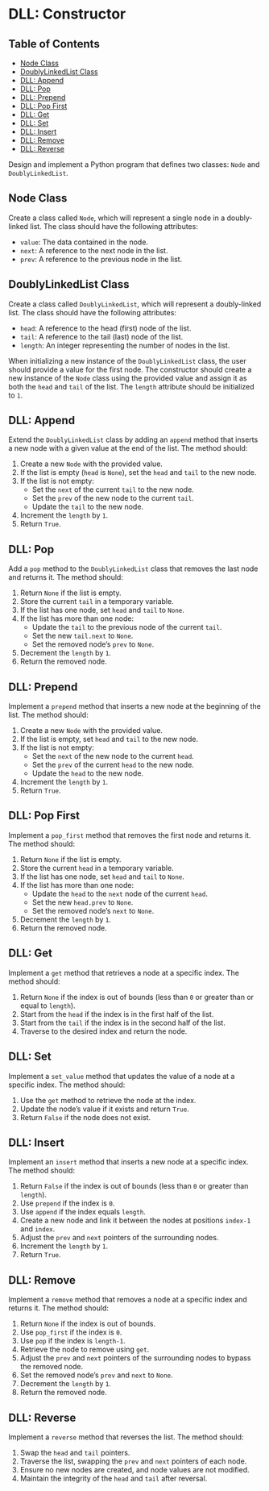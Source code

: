 # DLL: Constructor

## Table of Contents

* [Node Class](#node-class)
* [DoublyLinkedList Class](#doubly-linked-list-class)
* [DLL: Append](#dll-append)
* [DLL: Pop](#dll-pop)
* [DLL: Prepend](#dll-prepend)
* [DLL: Pop First](#dll-pop-first)
* [DLL: Get](#dll-get)
* [DLL: Set](#dll-set)
* [DLL: Insert](#dll-insert)
* [DLL: Remove](#dll-remove)
* [DLL: Reverse](#dll-reverse)

Design and implement a Python program that defines two classes: `Node` and `DoublyLinkedList`.

## Node Class <a name="node-class"></a>

Create a class called `Node`, which will represent a single node in a doubly-linked list. The class should have the following attributes:

*   `value`: The data contained in the node.
*   `next`: A reference to the next node in the list.
*   `prev`: A reference to the previous node in the list.

## DoublyLinkedList Class <a name="doubly-linked-list-class"></a>

Create a class called `DoublyLinkedList`, which will represent a doubly-linked list. The class should have the following attributes:

*   `head`: A reference to the head (first) node of the list.
*   `tail`: A reference to the tail (last) node of the list.
*   `length`: An integer representing the number of nodes in the list.

When initializing a new instance of the `DoublyLinkedList` class, the user should provide a value for the first node. The constructor should create a new instance of the `Node` class using the provided value and assign it as both the `head` and `tail` of the list. The `length` attribute should be initialized to `1`.

## DLL: Append <a name="dll-append"></a>

Extend the `DoublyLinkedList` class by adding an `append` method that inserts a new node with a given value at the end of the list. The method should:

1.  Create a new `Node` with the provided value.
2.  If the list is empty (`head` is `None`), set the `head` and `tail` to the new node.
3.  If the list is not empty:
    *   Set the `next` of the current `tail` to the new node.
    *   Set the `prev` of the new node to the current `tail`.
    *   Update the `tail` to the new node.
4.  Increment the `length` by `1`.
5.  Return `True`.

## DLL: Pop <a name="dll-pop"></a>

Add a `pop` method to the `DoublyLinkedList` class that removes the last node and returns it. The method should:

1.  Return `None` if the list is empty.
2.  Store the current `tail` in a temporary variable.
3.  If the list has one node, set `head` and `tail` to `None`.
4.  If the list has more than one node:
    *   Update the `tail` to the previous node of the current `tail`.
    *   Set the new `tail.next` to `None`.
    *   Set the removed node’s `prev` to `None`.
5.  Decrement the `length` by `1`.
6.  Return the removed node.

## DLL: Prepend <a name="dll-prepend"></a>

Implement a `prepend` method that inserts a new node at the beginning of the list. The method should:

1.  Create a new `Node` with the provided value.
2.  If the list is empty, set `head` and `tail` to the new node.
3.  If the list is not empty:
    *   Set the `next` of the new node to the current `head`.
    *   Set the `prev` of the current `head` to the new node.
    *   Update the `head` to the new node.
4.  Increment the `length` by `1`.
5.  Return `True`.

## DLL: Pop First <a name="dll-pop-first"></a>

Implement a `pop_first` method that removes the first node and returns it. The method should:

1.  Return `None` if the list is empty.
2.  Store the current `head` in a temporary variable.
3.  If the list has one node, set `head` and `tail` to `None`.
4.  If the list has more than one node:
    *   Update the `head` to the `next` node of the current `head`.
    *   Set the new `head.prev` to `None`.
    *   Set the removed node’s `next` to `None`.
5.  Decrement the `length` by `1`.
6.  Return the removed node.

## DLL: Get <a name="dll-get"></a>

Implement a `get` method that retrieves a node at a specific index. The method should:

1.  Return `None` if the index is out of bounds (less than `0` or greater than or equal to `length`).
2.  Start from the `head` if the index is in the first half of the list.
3.  Start from the `tail` if the index is in the second half of the list.
4.  Traverse to the desired index and return the node.

## DLL: Set <a name="dll-set"></a>

Implement a `set_value` method that updates the value of a node at a specific index. The method should:

1.  Use the `get` method to retrieve the node at the index.
2.  Update the node’s value if it exists and return `True`.
3.  Return `False` if the node does not exist.

## DLL: Insert <a name="dll-insert"></a>

Implement an `insert` method that inserts a new node at a specific index. The method should:

1.  Return `False` if the index is out of bounds (less than `0` or greater than `length`).
2.  Use `prepend` if the index is `0`.
3.  Use `append` if the index equals `length`.
4.  Create a new node and link it between the nodes at positions `index-1` and `index`.
5.  Adjust the `prev` and `next` pointers of the surrounding nodes.
6.  Increment the `length` by `1`.
7.  Return `True`.

## DLL: Remove <a name="dll-remove"></a>

Implement a `remove` method that removes a node at a specific index and returns it. The method should:

1.  Return `None` if the index is out of bounds.
2.  Use `pop_first` if the index is `0`.
3.  Use `pop` if the index is `length-1`.
4.  Retrieve the node to remove using `get`.
5.  Adjust the `prev` and `next` pointers of the surrounding nodes to bypass the removed node.
6.  Set the removed node’s `prev` and `next` to `None`.
7.  Decrement the `length` by `1`.
8.  Return the removed node.

## DLL: Reverse <a name="dll-reverse"></a>

Implement a `reverse` method that reverses the list. The method should:

1.  Swap the `head` and `tail` pointers.
2.  Traverse the list, swapping the `prev` and `next` pointers of each node.
3.  Ensure no new nodes are created, and node values are not modified.
4.  Maintain the integrity of the `head` and `tail` after reversal.